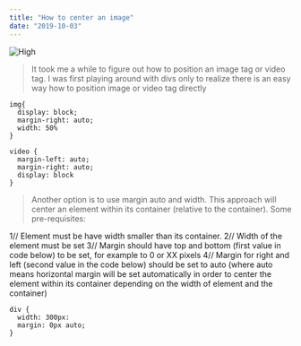 ```yaml
---
title: "How to center an image"
date: "2019-10-03"
---
```


![High](https://i.imgur.com/o8RCUlW.jpg "Photo by Cameron Casey from Pexels")

> It took me a while to figure out how to position an image tag or video tag. I was first playing around with divs only to realize there is an easy way how to position image or video tag directly
```
img{
  display: block;
  margin-right: auto;
  width: 50%
}
```
```
video {
  margin-left: auto;
  margin-right: auto;
  display: block
}
```

> Another option is to use margin auto and width. This approach will center an element within its container (relative to the container). Some pre-requisites: 

1// Element must be have width smaller than its container. 
2// Width of the element must be set
3// Margin should have top and bottom (first value in code below) to be set, for example to 0 or XX pixels
4// Margin for right and left (second value in the code below) should be set to auto (where auto means horizontal margin will be set automatically in order to center the element within its container depending on the width of element and the container)

```
div {
  width: 300px:
  margin: 0px auto;
}
```